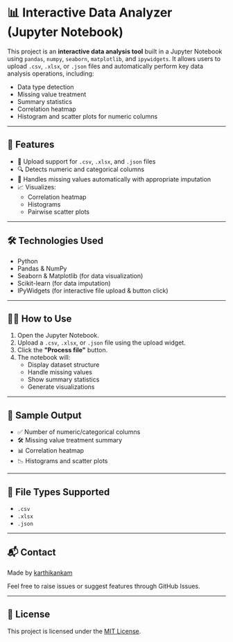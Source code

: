 # 📊 Interactive Data Analyzer (Jupyter Notebook)

This project is an **interactive data analysis tool** built in a Jupyter Notebook using `pandas`, `numpy`, `seaborn`, `matplotlib`, and `ipywidgets`. It allows users to upload `.csv`, `.xlsx`, or `.json` files and automatically perform key data analysis operations, including:

- Data type detection
- Missing value treatment
- Summary statistics
- Correlation heatmap
- Histogram and scatter plots for numeric columns

---

## 🚀 Features

- 📂 Upload support for `.csv`, `.xlsx`, and `.json` files
- 🔍 Detects numeric and categorical columns
- 🧼 Handles missing values automatically with appropriate imputation
- 📈 Visualizes:
  - Correlation heatmap
  - Histograms
  - Pairwise scatter plots

---

## 🛠️ Technologies Used

- Python
- Pandas & NumPy
- Seaborn & Matplotlib (for data visualization)
- Scikit-learn (for data imputation)
- IPyWidgets (for interactive file upload & button click)

---

## 🧑‍💻 How to Use

1. Open the Jupyter Notebook.
2. Upload a `.csv`, `.xlsx`, or `.json` file using the upload widget.
3. Click the **"Process file"** button.
4. The notebook will:
   - Display dataset structure
   - Handle missing values
   - Show summary statistics
   - Generate visualizations

---

## 📸 Sample Output

- ✅ Number of numeric/categorical columns
- 🛠 Missing value treatment summary
- 📊 Correlation heatmap
- 📉 Histograms and scatter plots

---

## 📂 File Types Supported

- `.csv`
- `.xlsx`
- `.json`

---

## 📬 Contact

Made by [karthikankam](https://github.com/karthikankam)

Feel free to raise issues or suggest features through GitHub Issues.

---

## 📄 License

This project is licensed under the [MIT License](LICENSE).
